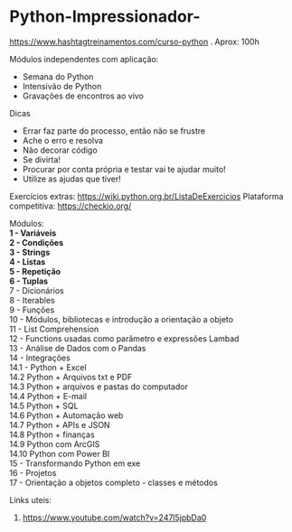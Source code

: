 # Python-Impressionador-
https://www.hashtagtreinamentos.com/curso-python . Aprox: 100h

Módulos independentes com aplicação:
  - Semana do Python
  - Intensivão de Python
  - Gravações de encontros ao vivo

Dicas
- Errar faz parte do processo, então não se frustre
- Ache o erro e resolva
- Não decorar código
- Se divirta!
- Procurar por conta própria e testar vai te ajudar muito!
- Utilize as ajudas que tiver!

Exercícios extras: https://wiki.python.org.br/ListaDeExercicios
Plataforma competitiva: https://checkio.org/

Módulos:<br>
**1 - Variáveis**<br>
**2 - Condições**<br>
**3 - Strings**<br>
**4 - Listas**<br>
**5 - Repetição**<br>
**6 - Tuplas**<br>
7 - Dicionários<br>
8 - Iterables<br>
9 - Funções<br>
10 - Módulos, bibliotecas e introdução a orientação a objeto<br>
11 - List Comprehension<br>
12 - Functions usadas como parâmetro e expressões Lambad<br>
13 - Análise de Dados com o Pandas<br>
14 - Integrações<br>
  14.1 - Python + Excel<br>
  14.2 Python + Arquivos txt e PDF<br>
  14.3 Python + arquivos e pastas do computador<br>
  14.4 Python + E-mail<br>
  14.5 Python + SQL<br>
  14.6 Python + Automação web<br>
  14.7 Python + APIs e JSON<br>
  14.8 Python + finanças<br>
  14.9 Python com ArcGIS<br>
  14.10 Python com Power BI<br>
15 - Transformando Python em exe<br>
16 - Projetos<br>
17 - Orientação a objetos completo - classes e métodos<br>

Links uteis:<br>
1. https://www.youtube.com/watch?v=247l5jpbDa0<br>
